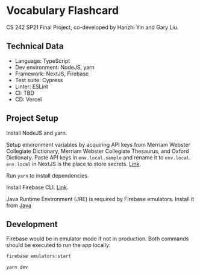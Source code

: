 # Vocabulary Flashcard

CS 242 SP21 Final Project, co-developed by Hanzhi Yin and Gary Liu.

## Technical Data

* Language: TypeScript
* Dev environment: NodeJS, yarn
* Framework: NextJS, Firebase
* Test suite: Cypress
* Linter: ESLint
* CI: TBD
* CD: Vercel

## Project Setup

Install NodeJS and yarn.

Setup environment variables by acquiring API keys from Merriam Webster Collegiate Dictionary, Merriam Webster Collegiate Thesaurus, and Oxford Dictionary. Paste API keys in `env.local.sample` and rename it to `env.local`. `env.local` in NextJS is the place to store secrets. [Link](https://nextjs.org/docs/basic-features/environment-variables#loading-environment-variables).

Run `yarn` to install dependencies. 

Install Firebase CLI. [Link](https://firebase.google.com/docs/cli).

Java Runtime Environment (JRE) is required by Firebase emulators. Install it from [Java](https://www.java.com)

## Development

Firebase would be in emulator mode if not in production. Both commands should be executed to run the app locally:

```bash
firebase emulators:start
```

```bash
yarn dev
```
